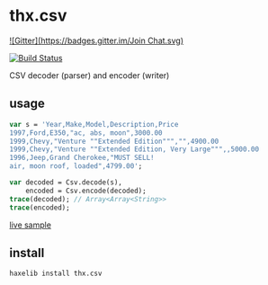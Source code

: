 # thx.csv
[![Gitter](https://badges.gitter.im/Join Chat.svg)](https://gitter.im/fponticelli/thx.core?utm_source=badge&utm_medium=badge&utm_campaign=pr-badge&utm_content=badge)

[![Build Status](https://travis-ci.org/fponticelli/thx.csv.svg?branch=master)](https://travis-ci.org/fponticelli/thx.csv)

CSV decoder (parser) and encoder (writer)

## usage

```haxe
var s = 'Year,Make,Model,Description,Price
1997,Ford,E350,"ac, abs, moon",3000.00
1999,Chevy,"Venture ""Extended Edition""","",4900.00
1999,Chevy,"Venture ""Extended Edition, Very Large""",,5000.00
1996,Jeep,Grand Cherokee,"MUST SELL!
air, moon roof, loaded",4799.00';

var decoded = Csv.decode(s),
    encoded = Csv.encode(decoded);
trace(decoded); // Array<Array<String>>
trace(encoded);
```

[live sample](http://try.thx-lib.org/#913a7)

## install

```
haxelib install thx.csv
```
